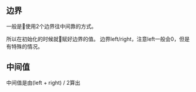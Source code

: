 ## 边界

一般是使用2个边界往中间靠的方式。

所以在初始化的时候就赋好边界的值。
边界left/right，注意left一般会0，但是有特殊的情况。

## 中间值

中间值是由(left + right) / 2算出